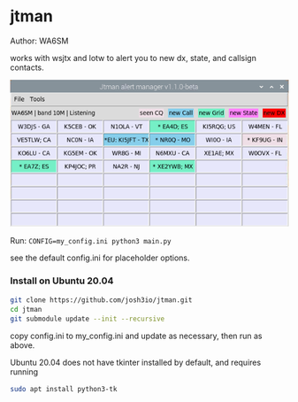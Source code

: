 # jtman

Author: WA6SM

works with wsjtx and lotw to alert you to new dx, state, and callsign contacts.

![](jtman.png)

Run: ``CONFIG=my_config.ini python3 main.py``

see the default config.ini for placeholder options.

### Install on Ubuntu 20.04
```bash
git clone https://github.com/josh3io/jtman.git
cd jtman
git submodule update --init --recursive
```
copy config.ini to my_config.ini and update as necessary, then run as above.

Ubuntu 20.04 does not have tkinter installed by default, and requires running
```bash
sudo apt install python3-tk
```
